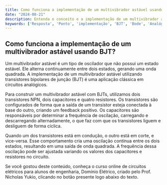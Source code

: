 ```yaml
---
title: Como funciona a implementação de um multivibrador astável usando BJT?
date: "2024-08-21"
description: Entenda o conceito e a implementação de um multivibrador astável utilizando transistores bipolares de junção (BJT).
keywords: ['Resposta', 'Ponto', 'implementação', 'BJT', 'Bode', 'Analógico', 'Multivibrador']
---
```


## Como funciona a implementação de um multivibrador astável usando BJT?

Um multivibrador astável é um tipo de oscilador que não possui um estado estável. Ele alterna continuamente entre dois estados, gerando uma onda quadrada. A implementação de um multivibrador astável utilizando transistores bipolares de junção (BJT) é uma aplicação clássica em circuitos analógicos.

Para construir um multivibrador astável com BJTs, utilizamos dois transistores NPN, dois capacitores e quatro resistores. Os transistores são configurados de forma que a saída de um transistor esteja conectada à base do outro, criando um feedback positivo. Os capacitores são responsáveis por determinar a frequência de oscilação, carregando e descarregando alternadamente, o que faz com que os transistores liguem e desliguem de forma cíclica.

Quando um dos transistores está em condução, o outro está em corte, e vice-versa. Esse comportamento cria uma oscilação contínua entre os dois estados, resultando em uma saída de onda quadrada. A frequência dessa oscilação pode ser ajustada variando os valores dos capacitores e resistores no circuito.

Se você gostou deste conteúdo, conheça o curso online de circuitos elétricos para alunos de engenharia, Domínio Elétrico, criado pelo Prof. Nicholas Yukio, clicando no botão presente logo abaixo do texto.